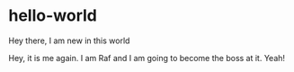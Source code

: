 # hello-world
Hey there, I am new in this world

Hey, it is me again. I am Raf and I am going to become the boss at it. Yeah!
